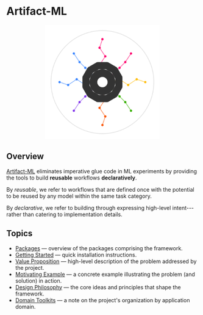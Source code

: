 # Artifact-ML

<p align="center">
  <img src="assets/artifact_ml_logo.svg" width="300" alt="Artifact-ML Logo">
</p>

## Overview

[Artifact-ML](https://github.com/vasileios-ektor-papoulias/artifact-ml/tree/main) eliminates imperative glue code in ML experiments by providing the tools to build **reusable** workflows **declaratively**.

By *reusable*, we refer to workflows that are defined once with the potential to be reused by any model within the same task category.

By *declarative*, we refer to building through expressing high-level intent---rather than catering to implementation details.

## Topics

- [Packages](packages.md) — overview of the packages comprising the framework.  
- [Getting Started](getting_started.md) — quick installation instructions.  
- [Value Proposition](value_proposition.md) — high-level description of the problem addressed by the project.  
- [Motivating Example](motivating_example.md) — a concrete example illustrating the problem (and solution) in action.  
- [Design Philosophy](design_philosophy.md) — the core ideas and principles that shape the framework.  
- [Domain Toolkits](domain_toolkits.md) — a note on the project's organization by application domain.